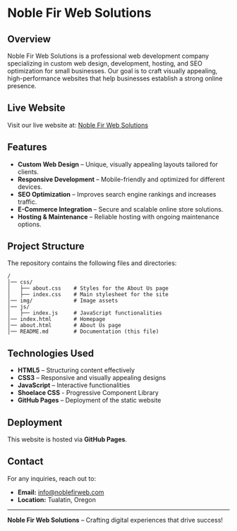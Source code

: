 # Noble Fir Web Solutions

## Overview
Noble Fir Web Solutions is a professional web development company specializing in custom web design, development, hosting, and SEO optimization for small businesses. Our goal is to craft visually appealing, high-performance websites that help businesses establish a strong online presence.

## Live Website
Visit our live website at: [Noble Fir Web Solutions](https://noblefirweb.com)

## Features
- **Custom Web Design** – Unique, visually appealing layouts tailored for clients.
- **Responsive Development** – Mobile-friendly and optimized for different devices.
- **SEO Optimization** – Improves search engine rankings and increases traffic.
- **E-Commerce Integration** – Secure and scalable online store solutions.
- **Hosting & Maintenance** – Reliable hosting with ongoing maintenance options.

## Project Structure
The repository contains the following files and directories:

```
/
│── css/
│   ├── about.css    # Styles for the About Us page
│   ├── index.css    # Main stylesheet for the site
│── img/             # Image assets
│── js/
│   ├── index.js     # JavaScript functionalities
│── index.html       # Homepage
│── about.html       # About Us page
│── README.md        # Documentation (this file)
```

## Technologies Used
- **HTML5** – Structuring content effectively
- **CSS3** – Responsive and visually appealing designs
- **JavaScript** – Interactive functionalities
- **Shoelace CSS** - Progressive Component Library
- **GitHub Pages** – Deployment of the static website


## Deployment
This website is hosted via **GitHub Pages**. 

## Contact
For any inquiries, reach out to:
- **Email:** info@noblefirweb.com
- **Location:** Tualatin, Oregon

---
**Noble Fir Web Solutions** – Crafting digital experiences that drive success!